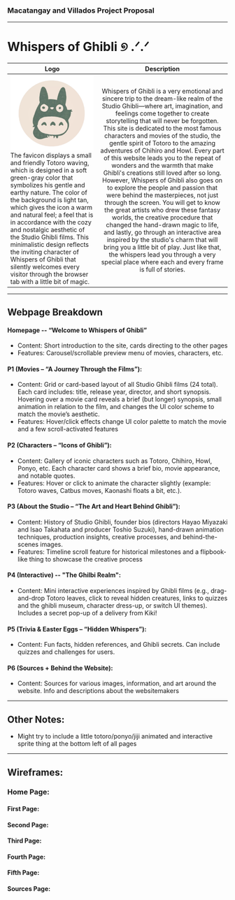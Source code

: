 ### Macatangay and Villados Project Proposal
---
# Whispers of Ghibli ୭ .ᐟ.ᐟ


| Logo                                                                                                 | Description                                                                                      |
| ------------- |:-------------:|
| ![logo](https://github.com/aravilalado/WDProjBeMacatangayVillados/blob/main/assets/totoro%20logo.webp)   The favicon displays a small and friendly Totoro waving, which is designed in a soft green-gray color that symbolizes his gentle and earthy nature. The color of the background is light tan, which gives the icon a warm and natural feel; a feel that is in accordance with the cozy and nostalgic aesthetic of the Studio Ghibli films. This minimalistic design reflects the inviting character of Whispers of Ghibli that silently welcomes every visitor through the browser tab with a little bit of magic. |   Whispers of Ghibli is a very emotional and sincere trip to the dream-like realm of the Studio Ghibli—where art, imagination, and feelings come together to create storytelling that will never be forgotten. This site is dedicated to the most famous characters and movies of the studio, the gentle spirit of Totoro to the amazing adventures of Chihiro and Howl. Every part of this website leads you to the repeat of wonders and the warmth that make Ghibli's creations still loved after so long. However, Whispers of Ghibli also goes on to explore the people and passion that were behind the masterpieces, not just through the screen. You will get to know the great artists who drew these fantasy worlds, the creative procedure that changed the hand-drawn magic to life, and lastly, go through an interactive area inspired by the studio's charm that will bring you a little bit of play. Just like that, the whispers lead you through a very special place where each and every frame is full of stories. |

---

## Webpage Breakdown

#### Homepage -- “Welcome to Whispers of Ghibli”
- Content: Short introduction to the site, cards directing to the other pages
- Features: Carousel/scrollable preview menu of movies, characters, etc. 
  
#### P1 (Movies – “A Journey Through the Films”): 
- Content: Grid or card-based layout of all Studio Ghibli films (24 total). Each card includes: title, release year, director, and short synopsis. Hovering over a movie card reveals a brief (but longer) synopsis, small animation in relation to the film, and changes the UI color scheme to match the movie’s aesthetic.
- Features: Hover/click effects change UI color palette to match the movie and a few scroll-activated features

#### P2 (Characters – “Icons of Ghibli”):
- Content: Gallery of iconic characters such as Totoro, Chihiro, Howl, Ponyo, etc. Each character card shows a brief bio, movie appearance, and notable quotes.
- Features: Hover or click to animate the character slightly (example: Totoro waves, Catbus moves, Kaonashi floats a bit, etc.).

#### P3 (About the Studio – “The Art and Heart Behind Ghibli”): 
- Content: History of Studio Ghibli, founder bios (directors Hayao Miyazaki and Isao Takahata and producer Toshio Suzuki), hand-drawn animation techniques, production insights, creative processes, 	and behind-the-scenes images.
- Features: Timeline scroll feature for historical milestones and a flipbook-like thing to showcase the creative process

#### P4 (Interactive) -- "The Ghilbi Realm": 
- Content: Mini interactive experiences inspired by Ghibli films (e.g., drag-and-drop Totoro leaves, click to reveal hidden creatures, links to quizzes and the ghibli museum, character dress-up, or switch UI themes). Includes a secret pop-up of a delivery from Kiki!
  
#### P5 (Trivia & Easter Eggs – “Hidden Whispers”):
- Content: Fun facts, hidden references, and Ghibli secrets. Can include quizzes and challenges for users.
#### P6 (Sources + Behind the Website): 
- Content: Sources for various images, information, and art around the website. Info and descriptions about the websitemakers

---
## Other Notes:
- Might try to include a little totoro/ponyo/jiji animated and interactive sprite thing at the bottom left of all pages

---
## Wireframes:
### Home Page:
#### First Page:
#### Second Page:
#### Third Page:
#### Fourth Page:
#### Fifth Page:
#### Sources Page:
